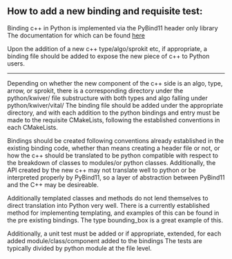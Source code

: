 ## How to add a new binding and requisite test:

Binding c++ in Python is implemented via the PyBind11 header only library
The documentation for which can be found [here](https://pybind11.readthedocs.io/en/stable/)

Upon the addition of a new c++ type/algo/sprokit etc, if appropriate, a binding file should be added to expose
the new piece of c++ to Python users.


-------------------------------------------------------------------------------------------------------------------

Depending on whether the new component of the c++ side is an algo, type, arrow, or sprokit, there is a corresponding
directory under the python/kwiver/ file substructure with both types and algo falling under python/kwiver/vital/
The binding file should be added under the appropriate directory, and with each addition to the python bindings
and entry must be made to the requisite CMakeLists, following the established conventions in each CMakeLists.


Bindings should be created following conventions already established in the existing binding code, whether than means creating a
header file or not, or how the c++ should be translated to be python compatible with respect to the breakdown of classes to modules/or python
classes. Additionally, the API created by the new c++ may not translate well to python or be interpreted properly by PyBind11, so a layer of abstraction
between PyBind11 and the C++ may be desireable.


Additionally templated classes and methods do not lend themselves to direct translation into Python very well.
There is a currently established method for implementing templating, and examples of this can be found in the pre existing bindings. The type bounding_box is a
great example of this.


Additionally, a unit test must be added or if appropriate, extended, for each added module/class/component added to the bindings
The tests are typically divided by python module at the file level.
